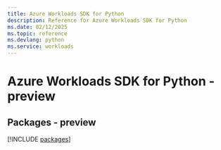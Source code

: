 ```yaml
---
title: Azure Workloads SDK for Python
description: Reference for Azure Workloads SDK for Python
ms.date: 02/12/2025
ms.topic: reference
ms.devlang: python
ms.service: workloads
---
```

# Azure Workloads SDK for Python - preview
## Packages - preview
[!INCLUDE [packages](workloads-index.md)]